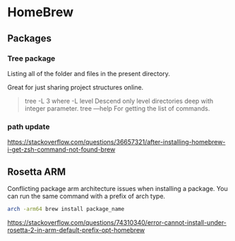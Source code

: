 # HomeBrew
## Packages

### Tree package

Listing all of the folder and files in the present directory.

Great for just sharing project structures online.

> tree -L 3 where -L level Descend only level directories deep with integer parameter. tree —help For getting the list of commands.


### path update

https://stackoverflow.com/questions/36657321/after-installing-homebrew-i-get-zsh-command-not-found-brew

## Rosetta ARM

Conflicting package arm architecture issues when installing a package. You can run the same command with a prefix of arch type.

```sh
arch -arm64 brew install package_name
```

https://stackoverflow.com/questions/74310340/error-cannot-install-under-rosetta-2-in-arm-default-prefix-opt-homebrew